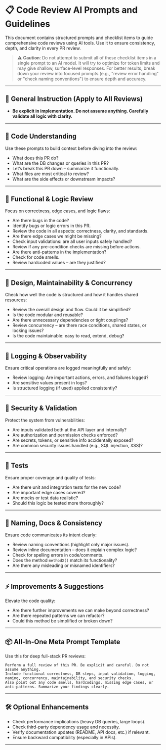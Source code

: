 # 📋 Code Review AI Prompts and Guidelines

This document contains structured prompts and checklist items to guide comprehensive code reviews using AI tools. Use it to ensure consistency, depth, and clarity in every PR review.

> ⚠️ **Caution**: Do not attempt to submit all of these checklist items in a single prompt to an AI model. It will try to optimize for token limits and may give shallow, surface-level responses. For better results, break down your review into focused prompts (e.g., "review error handling" or "check naming conventions") to ensure depth and accuracy.


---

## 🔹 General Instruction (Apply to All Reviews)

* **Be explicit in implementation. Do not assume anything. Carefully validate all logic with clarity.**

---

## 🧠 Code Understanding

Use these prompts to build context before diving into the review:

* What does this PR do?
* What are the DB changes or queries in this PR?
* Let’s break this PR down – summarize it functionally.
* What files are most critical to review?
* What are the side effects or downstream impacts?

---

## 🧪 Functional & Logic Review

Focus on correctness, edge cases, and logic flaws:

* Are there bugs in the code?
* Identify bugs or logic errors in this PR.
* Review the code in all aspects: correctness, clarity, and standards.
* Are there edge cases we might be missing?
* Check input validations: are all user inputs safely handled?
* Review if any pre-condition checks are missing before actions.
* Are there anti-patterns in the implementation?
* Check for code smells.
* Review hardcoded values – are they justified?

---

## 🧱 Design, Maintainability & Concurrency

Check how well the code is structured and how it handles shared resources:

* Review the overall design and flow. Could it be simplified?
* Is the code modular and reusable?
* Are there unnecessary dependencies or tight couplings?
* Review concurrency – are there race conditions, shared states, or locking issues?
* Is the code maintainable: easy to read, extend, debug?

---

## 🧾 Logging & Observability

Ensure critical operations are logged meaningfully and safely:

* Review logging: Are important actions, errors, and failures logged?
* Are sensitive values present in logs?
* Is structured logging (if used) applied consistently?

---

## 🔐 Security & Validation

Protect the system from vulnerabilities:

* Are inputs validated both at the API layer and internally?
* Are authorization and permission checks enforced?
* Are secrets, tokens, or sensitive info accidentally exposed?
* Are common security issues handled (e.g., SQL injection, XSS)?

---

## 🧪 Tests

Ensure proper coverage and quality of tests:

* Are there unit and integration tests for the new code?
* Are important edge cases covered?
* Are mocks or test data realistic?
* Should this logic be tested more thoroughly?

---

## 📝 Naming, Docs & Consistency

Ensure code communicates its intent clearly:

* Review naming conventions (highlight only major issues).
* Review inline documentation – does it explain complex logic?
* Check for spelling errors in code/comments.
* Does the method `methodX()` match its functionality?
* Are there any misleading or misnamed identifiers?

---

## ⚡ Improvements & Suggestions

Elevate the code quality:

* Are there further improvements we can make beyond correctness?
* Are there repeated patterns we can refactor?
* Could this method be simplified or broken down?

---

## 📦 All-In-One Meta Prompt Template

Use this for deep full-stack PR reviews:

```
Perform a full review of this PR. Be explicit and careful. Do not assume anything.
Include functional correctness, DB steps, input validation, logging, naming, concurrency, maintainability, and security checks.
Also point out any code smells, hardcodings, missing edge cases, or anti-patterns. Summarize your findings clearly.
```

---

## 🛠️ Optional Enhancements

* Check performance implications (heavy DB queries, large loops).
* Check third-party dependency usage and necessity.
* Verify documentation updates (README, API docs, etc.) if relevant.
* Ensure backward compatibility (especially in APIs).

---

